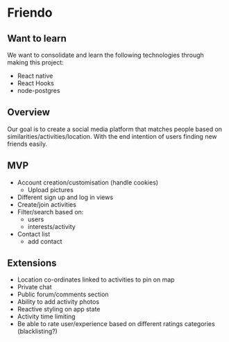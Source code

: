 # Friendo

## Want to learn

We want to consolidate and learn the following technologies through making this project:

* React native
* React Hooks
* node-postgres

## Overview

Our goal is to create a social media platform that matches people based on similarities/activities/location. With the end intention of users finding new friends easily.

## MVP

* Account creation/customisation (handle cookies)
  * Upload pictures
* Different sign up and log in views
* Create/join activities
* Filter/search based on:
  * users
  * interests/activity
* Contact list
  * add contact

## Extensions

* Location co-ordinates linked to activities to pin on map
* Private chat
* Public forum/comments section
* Ability to add activity photos
* Reactive styling on app state
* Activity time limiting
* Be able to rate user/experience based on different ratings categories (blacklisting?)

